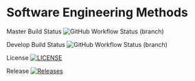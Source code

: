
# Software Engineering Methods
Master Build Status  ![GitHub Workflow Status (branch)](https://img.shields.io/github/workflow/status/angus-dolan/sem/A%20workflow%20for%20my%20Hello%20World%20App/master?style=flat-square)

Develop Build Status ![GitHub Workflow Status (branch)](https://img.shields.io/github/workflow/status/angus-dolan/sem/A%20workflow%20for%20my%20Hello%20World%20App/develop?style=flat-square)

License [![LICENSE](https://img.shields.io/github/license/angus-dolan/sem.svg?style=flat-square)](https://github.com/GLefterov/sem/blob/master/LICENSE)

Release [![Releases](https://img.shields.io/github/release/angus-dolan/sem/all.svg?style=flat-square)](https://github.com/angus-dolan/sem/releases)
